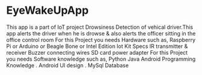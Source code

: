 # EyeWakeUpApp
This app is a part of IoT project Drowsiness Detection of vehical driver.This app alerts the driver when he is drowse & also alerts the officer sitting in the office control room
For this Project you needs Hardware such as,
Raspberry Pi or Arduino or Beagle Bone or Intel Edition Iot Kit
Specs
IR transmitter & receiver
Buzzer
connecting wires
SD card
power adapter
For this Project you needs Software knowledge such as,
Python
Java
Android Programming Knowledge .
Android UI design .
MySql Database

